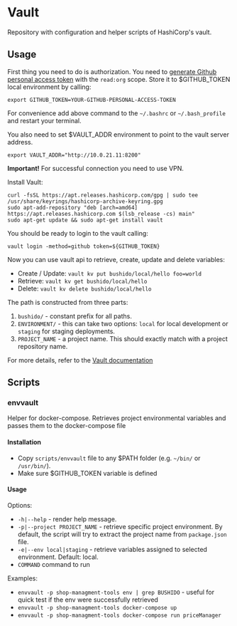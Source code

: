 # Vault

Repository with configuration and helper scripts of HashiCorp's vault.  

## Usage

First thing you need to do is authorization. You need to [generate Github personal access token](https://docs.github.com/en/github/authenticating-to-github/creating-a-personal-access-token)  with the `read:org` scope. Store it to $GITHUB_TOKEN local environment by calling:

`export GITHUB_TOKEN=YOUR-GITHUB-PERSONAL-ACCESS-TOKEN`

For convenience add above command to the `~/.bashrc` or `~/.bash_profile` and restart your terminal.

You also need to set $VAULT_ADDR environment to point to the vault server address.

`export VAULT_ADDR="http://10.0.21.11:8200"`

**Important!** For successful connection you need to use VPN.

Install Vault:

```angular2html
curl -fsSL https://apt.releases.hashicorp.com/gpg | sudo tee /usr/share/keyrings/hashicorp-archive-keyring.gpg
sudo apt-add-repository "deb [arch=amd64] https://apt.releases.hashicorp.com $(lsb_release -cs) main"
sudo apt-get update && sudo apt-get install vault
```

You should be ready to login to the vault calling:

`vault login -method=github token=${GITHUB_TOKEN}`

Now you can use vault api to retrieve, create, update and delete variables:

- Create / Update: `vault kv put bushido/local/hello foo=world`
- Retrieve: `vault kv get bushido/local/hello`
- Delete: `vault kv delete bushido/local/hello`

The path is constructed from three parts:

1. `bushido/` - constant prefix for all paths.
1. `ENVIRONMENT/` - this can take two options: `local` for local development or `staging` for staging deployments.
1. `PROJECT_NAME` - a project name. This should exactly match with a project repository name.

For more details, refer to the [Vault documentation](https://www.vaultproject.io/docs/secrets/kv/kv-v2)

## Scripts

### envvault

Helper for docker-compose. Retrieves project environmental variables and passes them to the docker-compose file

#### Installation

- Copy `scripts/envvault` file to any $PATH folder (e.g. `~/bin/` or `/usr/bin/`).
- Make sure $GITHUB_TOKEN variable is defined

#### Usage

Options:

- `-h|--help` - render help message.
- `-p|--project PROJECT_NAME` - retrieve specific project environment. By default, the script will try to extract the project name from `package.json` file.
- `-e|--env local|staging` - retrieve variables assigned to selected environment. Default: local.
- `COMMAND` command to run

Examples:

- `envvault -p shop-managment-tools env | grep BUSHIDO` - useful for quick test if the env were successfully retrieved
- `envvault -p shop-managment-tools docker-compose up`
- `envvault -p shop-managment-tools docker-compose run priceManager`
